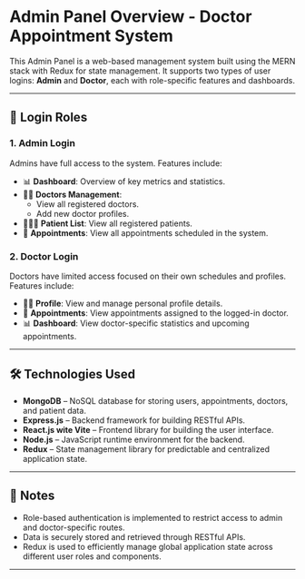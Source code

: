 # Admin Panel Overview  - Doctor Appointment System

This Admin Panel is a web-based management system built using the MERN stack with Redux for state management. It supports two types of user logins: **Admin** and **Doctor**, each with role-specific features and dashboards.

---

## 🔐 Login Roles

### 1. Admin Login
Admins have full access to the system. Features include:

- 📊 **Dashboard**: Overview of key metrics and statistics.
- 👨‍⚕️ **Doctors Management**:
  - View all registered doctors.
  - Add new doctor profiles.
- 🧑‍🤝‍🧑 **Patient List**: View all registered patients.
- 📅 **Appointments**: View all appointments scheduled in the system.

### 2. Doctor Login
Doctors have limited access focused on their own schedules and profiles. Features include:

- 🧑‍⚕️ **Profile**: View and manage personal profile details.
- 📅 **Appointments**: View appointments assigned to the logged-in doctor.
- 📊 **Dashboard**: View doctor-specific statistics and upcoming appointments.

---

## 🛠️ Technologies Used

- **MongoDB** – NoSQL database for storing users, appointments, doctors, and patient data.
- **Express.js** – Backend framework for building RESTful APIs.
- **React.js wite Vite** – Frontend library for building the user interface.
- **Node.js** – JavaScript runtime environment for the backend.
- **Redux** – State management library for predictable and centralized application state.

---

## 📝 Notes

- Role-based authentication is implemented to restrict access to admin and doctor-specific routes.
- Data is securely stored and retrieved through RESTful APIs.
- Redux is used to efficiently manage global application state across different user roles and components.

---
